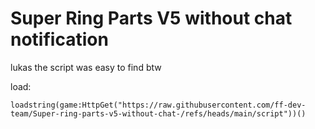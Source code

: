 # Super Ring Parts V5 without chat notification

lukas the script was easy to find btw

load: 

```loadstring(game:HttpGet("https://raw.githubusercontent.com/ff-dev-team/Super-ring-parts-v5-without-chat-/refs/heads/main/script"))()```
